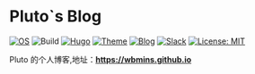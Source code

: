 # Pluto`s Blog

[![OS](https://img.shields.io/badge/System%20-ArchLinux-006633?&logo=Arch%20Linux)](https://www.archlinux.org/)
![Build](https://github.com/wbmins/blog/workflows/Pluto%60s%20Blog/badge.svg??event=push)
[![Hugo](https://img.shields.io/badge/Power%20-Hugo-%23ff4088)](https://gohugo.io/)
[![Theme](https://img.shields.io/badge/Theme%20-Violet-cdcd00?&logo=greenkeeper)](https://github.com/wbmins/violet)
[![Blog](https://img.shields.io/badge/Adress%20-Pluto-ff00ff?&logo=blogger)](https://wbmins.github.io/)
[![Slack](https://img.shields.io/badge/Slack-996icu-green.svg?style=flat-square)](https://join.slack.com/t/996icu/shared_invite/enQtNjI0MjEzMTUxNDI0LTkyMGViNmJiZjYwOWVlNzQ3NmQ4NTQyMDRiZTNmOWFkMzYxZWNmZGI0NDA4MWIwOGVhOThhMzc3NGQyMDBhZDc)
[![License: MIT](https://img.shields.io/badge/License-MIT-blue.svg)](LICENSE)

Pluto 的个人博客,地址：**<https://wbmins.github.io>**

